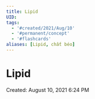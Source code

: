 ```yaml
---
title: Lipid
UID: 
tags:
  - '#created/2021/Aug/10'
  - '#permanent/concept'
  - '#flashcards'
aliases: [Lipid, chất béo]
---
```


# Lipid

Created: August 10, 2021 6:24 PM